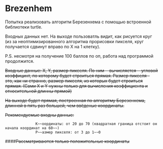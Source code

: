 # Brezenhem
Попытка реализовать алгоритм Березенхема с помощью встроенной библиотеки turtle.

Входных данных нет. На выходе пользоватль видит, как рисуется круг (из за неоптимизированного алгоритма прорисовки пикселя, круг получается сдвинут вправо по Х на 1 клетку).

P.S. несмотря на получение 100 баллов по оп, работа над программой продолжится.

~~Входные данные: Х, Y, размер пикселя. По ним --вычисляется-- угловой коэффицинт, по которому будет строиться прямая. Размер пикселя - это, как ни странно, размер пикселя, из которых будет строиться прямая. (Сами Х и Y нужны только для вычисления коэффициента и относительной длинны прямой)~~

~~На выходе будет прямая, построенная по алгоритму Березенхема, длинной в пять раз большей, чем ввёденые координаты.~~

~~Рекомендуемые входны данные:~~

                  К~~оординаты: от 20 до 70 (квадратная граница отстоит он начала координат на 60~~)
                  Р~~азмер пикселя: от 3 до 1~~0

####~~Рассматриваются только положительные координаты~~
